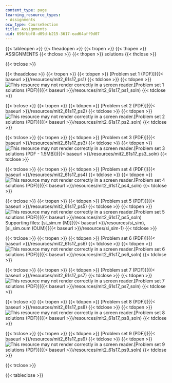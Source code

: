 ```yaml
---
content_type: page
learning_resource_types:
- Assignments
ocw_type: CourseSection
title: Assignments
uid: 696fbbf8-d09d-b215-3617-ead64aff9d07
---
```


{{< tableopen >}}
{{< theadopen >}}
{{< tropen >}}
{{< thopen >}}
ASSIGNMENTS
{{< thclose >}}
{{< thopen >}}
solutions
{{< thclose >}}

{{< trclose >}}

{{< theadclose >}}
{{< tropen >}}
{{< tdopen >}}
[Problem set 1 (PDF)]({{< baseurl >}}/resources/mit2_61s17_ps1)
{{< tdclose >}}
{{< tdopen >}}
![This resource may not render correctly in a screen reader.](/images/inacessible.gif)[Problem set 1 solutions (PDF)]({{< baseurl >}}/resources/mit2_61s17_ps1_soln)
{{< tdclose >}}

{{< trclose >}}
{{< tropen >}}
{{< tdopen >}}
[Problem set 2 (PDF)]({{< baseurl >}}/resources/mit2_61s17_ps2)
{{< tdclose >}}
{{< tdopen >}}
![This resource may not render correctly in a screen reader.](/images/inacessible.gif)[Problem set 2 solutions (PDF)]({{< baseurl >}}/resources/mit2_61s17_ps2_soln)
{{< tdclose >}}

{{< trclose >}}
{{< tropen >}}
{{< tdopen >}}
[Problem set 3 (PDF)]({{< baseurl >}}/resources/mit2_61s17_ps3)
{{< tdclose >}}
{{< tdopen >}}
![This resource may not render correctly in a screen reader.](/images/inacessible.gif)[Problem set 3 solutions (PDF - 1.5MB)]({{< baseurl >}}/resources/mit2_61s17_ps3_soln)
{{< tdclose >}}

{{< trclose >}}
{{< tropen >}}
{{< tdopen >}}
[Problem set 4 (PDF)]({{< baseurl >}}/resources/mit2_61s17_ps4)
{{< tdclose >}}
{{< tdopen >}}
![This resource may not render correctly in a screen reader.](/images/inacessible.gif)[Problem set 4 solutions (PDF)]({{< baseurl >}}/resources/mit2_61s17_ps4_soln)
{{< tdclose >}}

{{< trclose >}}
{{< tropen >}}
{{< tdopen >}}
[Problem set 5 (PDF)]({{< baseurl >}}/resources/mit2_61s17_ps5)
{{< tdclose >}}
{{< tdopen >}}
![This resource may not render correctly in a screen reader.](/images/inacessible.gif)[Problem set 5 solutions (PDF)]({{< baseurl >}}/resources/mit2_61s17_ps5_soln)  
Supporting files: [si\_sim.m (M)]({{< baseurl >}}/resources/si_sim), [si\_sim.oum (OUM)]({{< baseurl >}}/resources/si_sim-1)
{{< tdclose >}}

{{< trclose >}}
{{< tropen >}}
{{< tdopen >}}
[Problem set 6 (PDF)]({{< baseurl >}}/resources/mit2_61s17_ps6)
{{< tdclose >}}
{{< tdopen >}}
![This resource may not render correctly in a screen reader.](/images/inacessible.gif)[Problem set 6 solutions (PDF)]({{< baseurl >}}/resources/mit2_61s17_ps6_soln)
{{< tdclose >}}

{{< trclose >}}
{{< tropen >}}
{{< tdopen >}}
[Problem set 7 (PDF)]({{< baseurl >}}/resources/mit2_61s17_ps7)
{{< tdclose >}}
{{< tdopen >}}
![This resource may not render correctly in a screen reader.](/images/inacessible.gif)[Problem set 7 solutions (PDF)]({{< baseurl >}}/resources/mit2_61s17_ps7_soln)
{{< tdclose >}}

{{< trclose >}}
{{< tropen >}}
{{< tdopen >}}
[Problem set 8 (PDF)]({{< baseurl >}}/resources/mit2_61s17_ps8)
{{< tdclose >}}
{{< tdopen >}}
![This resource may not render correctly in a screen reader.](/images/inacessible.gif)[Problem set 8 solutions (PDF)]({{< baseurl >}}/resources/mit2_61s17_ps8_soln)
{{< tdclose >}}

{{< trclose >}}
{{< tropen >}}
{{< tdopen >}}
[Problem set 9 (PDF)]({{< baseurl >}}/resources/mit2_61s17_ps9)
{{< tdclose >}}
{{< tdopen >}}
![This resource may not render correctly in a screen reader.](/images/inacessible.gif)[Problem set 9 solutions (PDF)]({{< baseurl >}}/resources/mit2_61s17_ps9_soln)
{{< tdclose >}}

{{< trclose >}}

{{< tableclose >}}